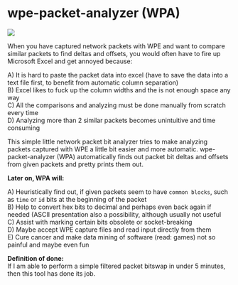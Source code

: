 # wpe-packet-analyzer (WPA)

![](https://raw.githubusercontent.com/ahvonenj/wpe-packet-analyzer/master/gh-res/wpe-bs.png)

When you have captured network packets with WPE and want to compare similar packets to find deltas and offsets, 
you would often have to fire up Microsoft Excel and get annoyed because:

A) It is hard to paste the packet data into excel (have to save the data into a text file first, to benefit from automatic column separation)  
B) Excel likes to fuck up the column widths and the is not enough space any way  
C) All the comparisons and analyzing must be done manually from scratch every time  
D) Analyzing more than 2 similar packets becomes unintuitive and time consuming

This simple little network packet bit analyzer tries to make analyzing packets captured with WPE a little bit easier and more automatic. 
wpe-packet-analyzer (WPA) automatically finds out packet bit deltas and offsets from given packets and pretty prints them out. 

**Later on, WPA will:**

A) Heuristically find out, if given packets seem to have `common blocks`, such as `time` or `id` bits at the beginning of the packet  
B) Help to convert hex bits to decimal and perhaps even back again if needed (ASCII presentation also a possibility, although usually not useful  
C) Assist with marking certain bits obsolete or socket-breaking  
D) Maybe accept WPE capture files and read input directly from them  
E) Cure cancer and make data mining of software (read: games) not so painful and maybe even fun

**Definition of done:**  
If I am able to perform a simple filtered packet bitswap in under 5 minutes, then this tool has done its job.
